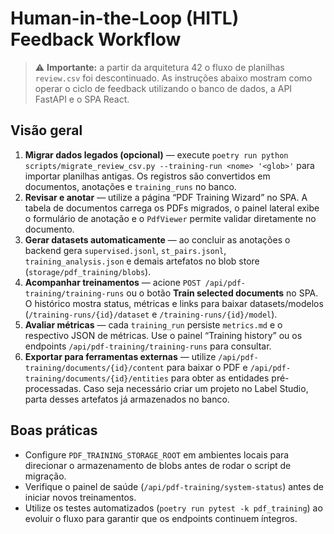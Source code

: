 # Human-in-the-Loop (HITL) Feedback Workflow

> ⚠️ **Importante:** a partir da arquitetura 42 o fluxo de planilhas `review.csv`
> foi descontinuado. As instruções abaixo mostram como operar o ciclo de
> feedback utilizando o banco de dados, a API FastAPI e o SPA React.

## Visão geral

1. **Migrar dados legados (opcional)** — execute `poetry run python
   scripts/migrate_review_csv.py --training-run <nome> '<glob>'` para importar
   planilhas antigas. Os registros são convertidos em documentos, anotações e
   `training_runs` no banco.
2. **Revisar e anotar** — utilize a página “PDF Training Wizard” no SPA. A
   tabela de documentos carrega os PDFs migrados, o painel lateral exibe o
   formulário de anotação e o `PdfViewer` permite validar diretamente no
   documento.
3. **Gerar datasets automaticamente** — ao concluir as anotações o backend gera
   `supervised.jsonl`, `st_pairs.jsonl`, `training_analysis.json` e demais
   artefatos no blob store (`storage/pdf_training/blobs`).
4. **Acompanhar treinamentos** — acione `POST /api/pdf-training/training-runs`
   ou o botão **Train selected documents** no SPA. O histórico mostra status,
   métricas e links para baixar datasets/modelos (`/training-runs/{id}/dataset`
   e `/training-runs/{id}/model`).
5. **Avaliar métricas** — cada `training_run` persiste `metrics.md` e o
   respectivo JSON de métricas. Use o painel “Training history” ou os endpoints
   `/api/pdf-training/training-runs` para consultar.
6. **Exportar para ferramentas externas** — utilize `/api/pdf-training/documents/{id}/content`
   para baixar o PDF e `/api/pdf-training/documents/{id}/entities` para obter as
   entidades pré-processadas. Caso seja necessário criar um projeto no
   Label Studio, parta desses artefatos já armazenados no banco.

## Boas práticas

- Configure `PDF_TRAINING_STORAGE_ROOT` em ambientes locais para direcionar o
  armazenamento de blobs antes de rodar o script de migração.
- Verifique o painel de saúde (`/api/pdf-training/system-status`) antes de
  iniciar novos treinamentos.
- Utilize os testes automatizados (`poetry run pytest -k pdf_training`) ao
  evoluir o fluxo para garantir que os endpoints continuem íntegros.
